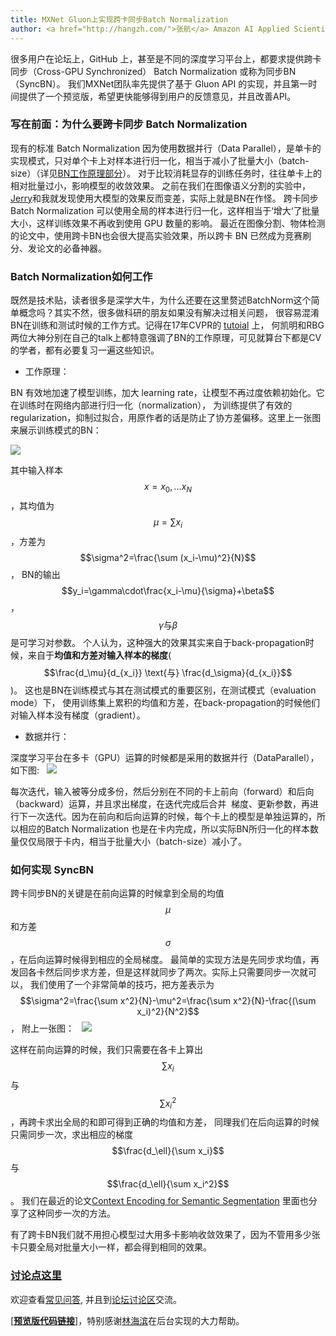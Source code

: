 ```yaml
---
title: MXNet Gluon上实现跨卡同步Batch Normalization
author: <a href="http://hangzh.com/">张航</a> Amazon AI Applied Scientist
---
```


很多用户在论坛上，GitHub 上，甚至是不同的深度学习平台上，都要求提供跨卡同步（Cross-GPU Synchronized） Batch Normalization 或称为同步BN （SyncBN）。
我们MXNet团队率先提供了基于 Gluon API 的实现，并且第一时间提供了一个预览版，希望更快能够得到用户的反馈意见，并且改善API。

### 写在前面：为什么要跨卡同步 Batch Normalization
现有的标准 Batch Normalization 因为使用数据并行（Data Parallel），是单卡的实现模式，只对单个卡上对样本进行归一化，相当于减小了批量大小（batch-size）（详见[BN工作原理部分](#batch-normalization如何工作)）。
对于比较消耗显存的训练任务时，往往单卡上的相对批量过小，影响模型的收敛效果。
之前在我们在图像语义分割的实验中，[Jerry](http://zhongyuezhang.com/)和我就发现使用大模型的效果反而变差，实际上就是BN在作怪。
跨卡同步 Batch Normalization 可以使用全局的样本进行归一化，这样相当于‘增大‘了批量大小，这样训练效果不再收到使用 GPU 数量的影响。
最近在图像分割、物体检测的论文中，使用跨卡BN也会很大提高实验效果，所以跨卡 BN 已然成为竞赛刷分、发论文的必备神器。


### Batch Normalization如何工作
既然是技术贴，读者很多是深学大牛，为什么还要在这里赘述BatchNorm这个简单概念吗？其实不然，很多做科研的朋友如果没有解决过相关问题，
很容易混淆BN在训练和测试时候的工作方式。记得在17年CVPR的 [tutoial](http://deeplearning.csail.mit.edu/) 上，
何凯明和RBG两位大神分别在自己的talk上都特意强调了BN的工作原理，可见就算台下都是CV的学者，都有必要复习一遍这些知识。

- 工作原理：

BN 有效地加速了模型训练，加大 learning rate，让模型不再过度依赖初始化。它在训练时在网络内部进行归一化（normalization），
为训练提供了有效的 regularization，抑制过拟合，用原作者的话是防止了协方差偏移。这里上一张图来展示训练模式的BN：

![](http://hangzh.com/blog/images/bn1.png)

其中输入样本$$x={x_0,...x_N}$$，其均值为$$\mu=\sum x_i$$，方差为$$\sigma^2=\frac{\sum (x_i-\mu)^2}{N}$$，
BN的输出$$y_i=\gamma\cdot\frac{x_i-\mu}{\sigma}+\beta$$，$$\gamma\text{与}\beta$$是可学习对参数。
个人认为，这种强大的效果其实来自于back-propagation时候，来自于**均值和方差对输入样本的梯度**(
$$\frac{d_\mu}{d_{x_i}} \text{与} \frac{d_\sigma}{d_{x_i}}$$)。
这也是BN在训练模式与其在测试模式的重要区别，在测试模式（evaluation mode）下，
使用训练集上累积的均值和方差，在back-propagation的时候他们对输入样本没有梯度（gradient）。

- 数据并行：

深度学习平台在多卡（GPU）运算的时候都是采用的数据并行（DataParallel），如下图:
 
![](http://hangzh.com/blog/images/bn2.png)

每次迭代，输入被等分成多份，然后分别在不同的卡上前向（forward）和后向（backward）运算，并且求出梯度，在迭代完成后合并
 梯度、更新参数，再进行下一次迭代。因为在前向和后向运算的时候，每个卡上的模型是单独运算的，所以相应的Batch Normalization
也是在卡内完成，所以实际BN所归一化的样本数量仅仅局限于卡内，相当于批量大小（batch-size）减小了。

### 如何实现 SyncBN
跨卡同步BN的关键是在前向运算的时候拿到全局的均值$$\mu$$和方差$$\sigma$$，在后向运算时候得到相应的全局梯度。
最简单的实现方法是先同步求均值，再发回各卡然后同步求方差，但是这样就同步了两次。实际上只需要同步一次就可以，
我们使用了一个非常简单的技巧，把方差表示为$$\sigma^2=\frac{\sum x^2}{N}-\mu^2=\frac{\sum x^2}{N}-\frac{(\sum x_i)^2}{N^2}$$，
附上一张图：
  
![](http://hangzh.com/blog/images/bn3.png)
  
这样在前向运算的时候，我们只需要在各卡上算出$$\sum x_i$$与$$\sum x_i^2$$，再跨卡求出全局的和即可得到正确的均值和方差，
同理我们在后向运算的时候只需同步一次，求出相应的梯度$$\frac{d_\ell}{\sum x_i}$$与$$\frac{d_\ell}{\sum x_i^2}$$。
我们在最近的论文[Context Encoding for Semantic Segmentation](https://arxiv.org/pdf/1803.08904.pdf)
里面也分享了这种同步一次的方法。

有了跨卡BN我们就不用担心模型过大用多卡影响收敛效果了，因为不管用多少张卡只要全局对批量大小一样，都会得到相同的效果。


### [讨论点这里](https://discuss.gluon.ai/t/topic/1156)
欢迎查看[常见问答](https://github.com/zhanghang1989/MXNet-Gluon-SyncBN/blob/master/ChineseQA.md),
并且到[论坛讨论区](https://discuss.gluon.ai/t/topic/1156)交流。

[**[预览版代码链接](https://github.com/zhanghang1989/MXNet-Gluon-SyncBN)**]，特别感谢[林海滨](https://github.com/eric-haibin-lin)在后台实现的大力帮助。
